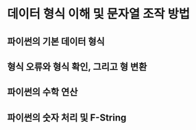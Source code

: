 # 데이터 형식 이해 및 문자열 조작 방법

## 파이썬의 기본 데이터 형식
## 형식 오류와 형식 확인, 그리고 형 변환
## 파이썬의 수학 연산
## 파이썬의 숫자 처리 및 F-String
